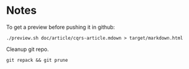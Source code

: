 # Notes

To get a preview before pushing it in github:

    ./preview.sh doc/article/cqrs-article.mdown > target/markdown.html 

Cleanup git repo.

    git repack && git prune